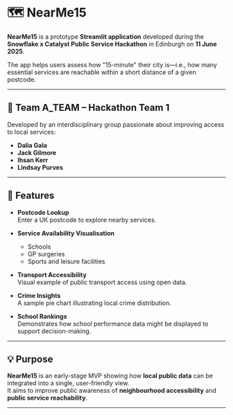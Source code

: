 # 🗺️ NearMe15

**NearMe15** is a prototype **Streamlit application** developed during the **Snowflake x Catalyst Public Service Hackathon** in Edinburgh on **11 June 2025**.

The app helps users assess how "15-minute" their city is—i.e., how many essential services are reachable within a short distance of a given postcode.

---

## 👥 Team A_TEAM – Hackathon Team 1

Developed by an interdisciplinary group passionate about improving access to local services:

- **Dalia Gala**  
- **Jack Gilmore**  
- **Ihsan Kerr**  
- **Lindsay Purves**

---

## 🧭 Features

- **Postcode Lookup**  
  Enter a UK postcode to explore nearby services.

- **Service Availability Visualisation**  
  - Schools  
  - GP surgeries  
  - Sports and leisure facilities

- **Transport Accessibility**  
  Visual example of public transport access using open data.

- **Crime Insights**  
  A sample pie chart illustrating local crime distribution.

- **School Rankings**  
  Demonstrates how school performance data might be displayed to support decision-making.

---

## 💡 Purpose

**NearMe15** is an early-stage MVP showing how **local public data** can be integrated into a single, user-friendly view.  
It aims to improve public awareness of **neighbourhood accessibility** and **public service reachability**.

---